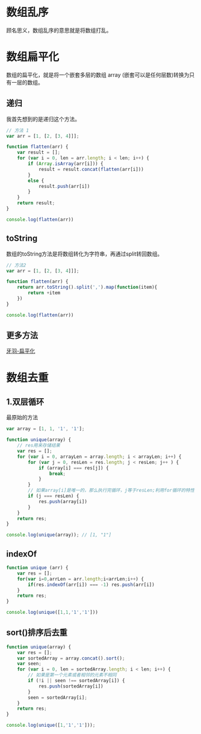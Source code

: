 # 数组乱序
顾名思义，数组乱序的意思就是将数组打乱。
# 数组扁平化
数组的扁平化，就是将一个嵌套多层的数组 array (嵌套可以是任何层数)转换为只有一层的数组。
## 递归
我首先想到的是递归这个方法。
```javascript
// 方法 1
var arr = [1, [2, [3, 4]]];

function flatten(arr) {
    var result = [];
    for (var i = 0, len = arr.length; i < len; i++) {
        if (Array.isArray(arr[i])) {
            result = result.concat(flatten(arr[i]))
        }
        else {
            result.push(arr[i])
        }
    }
    return result;
}

console.log(flatten(arr))
```
## toString
数组的toString方法是将数组转化为字符串，再通过split转回数组。
```javascript
// 方法2
var arr = [1, [2, [3, 4]]];

function flatten(arr) {
    return arr.toString().split(',').map(function(item){
        return +item
    })
}

console.log(flatten(arr))
```
## 更多方法
[牙羽-扁平化](https://github.com/mqyqingfeng/Blog/issues/36)
# 数组去重
## 1.双层循环
最原始的方法
```javascript
var array = [1, 1, '1', '1'];

function unique(array) {
    // res用来存储结果
    var res = [];
    for (var i = 0, arrayLen = array.length; i < arrayLen; i++) {
        for (var j = 0, resLen = res.length; j < resLen; j++ ) {
            if (array[i] === res[j]) {
                break;
            }
        }
        // 如果array[i]是唯一的，那么执行完循环，j等于resLen;利用for循环的特性
        if (j === resLen) {
            res.push(array[i])
        }
    }
    return res;
}

console.log(unique(array)); // [1, "1"]
```
## indexOf
```javascript
function unique (arr) {
    var res = [];
    for(var i=0,arrLen = arr.length;i<arrLen;i++) {
        if(res.indexOf(arr[i]) === -1) res.push(arr[i])
    }
    return res;
}

console.log(unique([1,1,'1','1']))
```
## sort()排序后去重
```javascript
function unique(array) {
    var res = [];
    var sortedArray = array.concat().sort();
    var seen;
    for (var i = 0, len = sortedArray.length; i < len; i++) {
        // 如果是第一个元素或者相邻的元素不相同
        if (!i || seen !== sortedArray[i]) {
            res.push(sortedArray[i])
        }
        seen = sortedArray[i];
    }
    return res;
}

console.log(unique([1,'1','1']));
```
